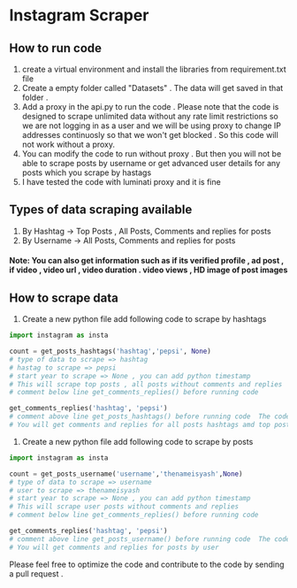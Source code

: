 # Instagram Scraper


## How to run code

1. create a virtual environment and install the libraries from requirement.txt file
2. Create a empty folder called "Datasets" . The data will get saved in that folder .
3. Add a proxy in the api.py to run the code . Please note that the code is designed to scrape unlimited data without any rate limit restrictions so we are not logging in as a user and we will be using proxy to change IP addresses continuosly so that we won't get blocked . So this code will not work without a proxy.
4. You can modify the code to run without proxy . But then you will not be able to scrape posts by username or get advanced user details for any posts which you scrape by hastags
5. I have tested the code with luminati proxy and it is fine 


## Types of data scraping available

1. By Hashtag -> Top Posts , All Posts, Comments and replies for posts 
2. By Username -> All Posts, Comments and replies for posts 

#### Note: You can also get information such as if its verified profile , ad post , if video , video url , video duration . video views , HD image of post images 


## How to scrape data 

1. Create a new python file add following code to scrape by hashtags

```python 
import instagram as insta

count = get_posts_hashtags('hashtag','pepsi', None) 
# type of data to scrape => hashtag 
# hastag to scrape => pepsi 
# start year to scrape => None , you can add python timestamp
# This will scrape top posts , all posts without comments and replies 
# comment below line get_comments_replies() before running code 

get_comments_replies('hashtag', 'pepsi')
# comment above line get_posts_hashtags() before running code  The code is not pipeline so you need to run by commenting it .
# You will get comments and replies for all posts hashtags amd top posts hastags . You will also get user bio details 

```

1. Create a new python file add following code to scrape by posts

```python 
import instagram as insta

count = get_posts_username('username','thenameisyash',None)
# type of data to scrape => username 
# user to scrape => thenameisyash 
# start year to scrape => None , you can add python timestamp
# This will scrape user posts without comments and replies 
# comment below line get_comments_replies() before running code 

get_comments_replies('hashtag', 'pepsi')
# comment above line get_posts_username() before running code  The code is not pipeline so you need to run by commenting it .
# You will get comments and replies for posts by user 

```

Please feel free to optimize the code and contribute to the code by sending a pull request . 

